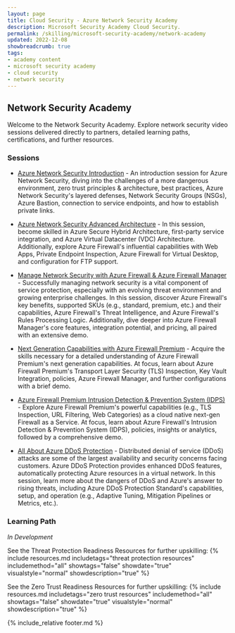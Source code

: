 ```yaml
---
layout: page
title: Cloud Security - Azure Network Security Academy
description: Microsoft Security Academy Cloud Security.
permalink: /skilling/microsoft-security-academy/network-academy
updated: 2022-12-08
showbreadcrumb: true
tags: 
- academy content
- microsoft security academy
- cloud security
- network security
---
```


## Network Security Academy
Welcome to the Network Security Academy. Explore network security video sessions delivered directly to partners, detailed learning paths, certifications, and further resources.


### Sessions
* [Azure Network Security Introduction](https://www.youtube.com/watch?v=7ZThupBuRZw) - An introduction session for Azure Network Security, diving into the challenges of a more dangerous environment, zero trust principles & architecture, best practices, Azure Network Security's layered defenses, Network Security Groups (NSGs), Azure Bastion, connection to service endpoints, and how to establish private links.

* [Azure Network Security Advanced Architecture](https://www.youtube.com/watch?v=HSYyPoPFojM) - In this session, become skilled in Azure Secure Hybrid Architecture, first-party service integration, and Azure Virtual Datacenter (VDC) Architecture. Additionally, explore Azure Firewall's influential capabilities with Web Apps, Private Endpoint Inspection, Azure Firewall for Virtual Desktop, and configuration for FTP support.

* [Manage Network Security with Azure Firewall & Azure Firewall Manager](https://www.youtube.com/watch?v=STxZc-0gNck) - Successfully managing network security is a vital component of service protection, especially with an evolving threat environment and growing enterprise challenges. In this session, discover Azure Firewall's key benefits, supported SKUs (e.g., standard, premium, etc.) and their capabilities, Azure Firewall's Threat Intelligence, and Azure Firewall's Rules Processing Logic. Additionally, dive deeper into Azure Firewall Manager's core features, integration potential, and pricing, all paired with an extensive demo.

* [Next Generation Capabilities with Azure Firewall Premium](https://www.youtube.com/watch?v=nQxklIP8lBk) - Acquire the skills necessary for a detailed understanding of Azure Firewall Premium's next generation capabilities. At focus, learn about Azure Firewall Premium's Transport Layer Security (TLS) Inspection, Key Vault Integration, policies, Azure Firewall Manager, and further configurations with a brief demo.

* [Azure Firewall Premium Intrusion Detection & Prevention System (IDPS)](https://www.youtube.com/watch?v=tLdr-dfXsP4) - Explore Azure Firewall Premium's powerful capabilities (e.g., TLS Inspection, URL Filtering, Web Categories) as a cloud native next-gen Firewall as a Service. At focus, learn about Azure Firewall's Intrusion Detection & Prevention System (IDPS), policies, insights or analytics, followed by a comprehensive demo.

* [All About Azure DDoS Protection](https://www.youtube.com/watch?v=2bhYg6FoqLg) - Distributed denial of service (DDoS) attacks are some of the largest availability and security concerns facing customers. Azure DDoS Protection provides enhanced DDoS features, automatically protecting Azure resources in a virtual network. In this session, learn more about the dangers of DDoS and Azure's answer to rising threats, including Azure DDoS Protection Standard's capabilities, setup, and operation (e.g., Adaptive Tuning, Mitigation Pipelines or Metrics, etc.).


### Learning Path
*In Development*

See the Threat Protection Readiness Resources for further upskilling:
{% include resources.md 
    includetags="threat protection resources"
    includemethod="all" 
    showtags="false" 
    showdate="true" 
    visualstyle="normal" 
    showdescription="true"
%}

See the Zero Trust Readiness Resources for further upskilling:
{% include resources.md 
    includetags="zero trust resources"
    includemethod="all" 
    showtags="false" 
    showdate="true" 
    visualstyle="normal" 
    showdescription="true"
%}


{% include_relative footer.md %}